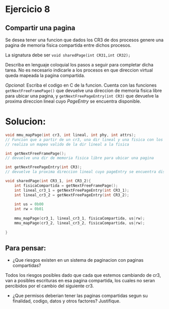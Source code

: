 # Ejercicio 8
## Compartir una pagina
Se desea tener una funcion que dados los CR3 de dos procesos genere una pagina de memoria fisica compartida entre dichos procesos.

La signatura debe ser `void sharedPage(int CR31,int CR32);`

Describa en lenguaje coloquial los pasos a seguir para completar dicha tarea. No es necesario indicarle a los procesos en que direccion virtual queda mapeada la pagina compartida.

_Opcional_: Escriba el codigo en C de la funcion. Cuenta con las funciones `getNextFreeFramePage()` que devuelve una direccion de memoria fisica libre para ubicar una pagina, y `getNextFreePageEntry(int CR3)` que devuelve la proxima direccion lineal cuyo _PageEntry_ se encuentra disponible.

# Solucion:
```c
void mmu_mapPage(int cr3, int lineal, int phy, int attrs);
// Funcion que a partir de un cr3, una dir lineal y una fisica con los atributos correspondientes
// realiza un mapeo valido de la dir lineal a la fisica

int getNextFreeFramePage();
// devuelve una dir de memoria fisica libre para ubicar una pagina

int getNextFreePageEntry(int CR3);
// devuelve la proxima direccion lineal cuyo pageEntry se encuentra disponible

void sharedPage(int CR3_1, int CR3_2){
    int fisicaCompartida = getNextFreeFramePage();
    int lineal_cr3_1 = getNextFreePageEntry(int CR3_1);
    int lineal_cr3_2 = getNextFreePageEntry(int CR3_2);
    
    int us = 0b00
    int rw = 0b01
    
    mmu_mapPage(cr3_1, lineal_cr3_1, fisicaCompartida, us|rw);
    mmu_mapPage(cr3_2, lineal_cr3_2, fisicaCompartida, us|rw);
    
}

```

## Para pensar:
- ¿Que riesgos existen en un sistema de paginacion con paginas compartidas?

Todos los riesgos posibles dado que cada que estemos cambiando de cr3, van a posibles escrituras en esa pagina compartida, los cuales no seran percibidos por el cambio del siguiente cr3.

- ¿Que permisos deberian tener las paginas compartidas segun su finalidad, codigo, datos y otros factores? Justifique.